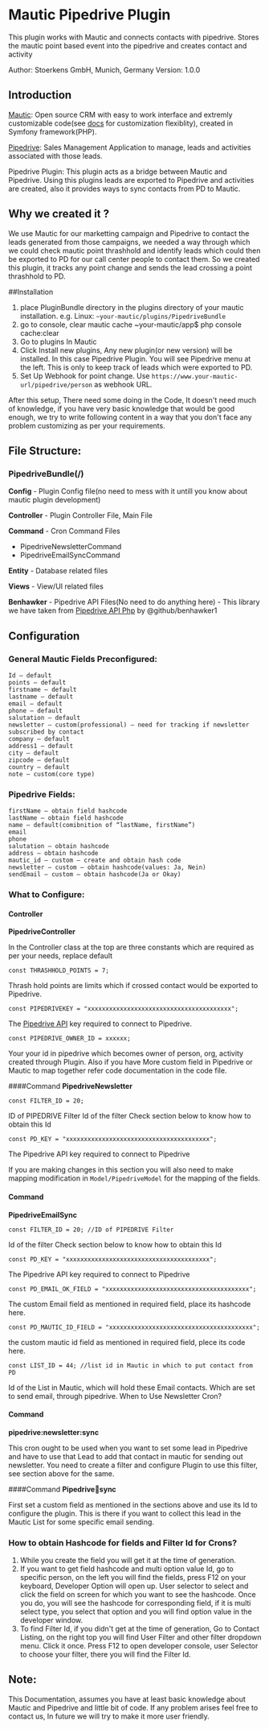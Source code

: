 # Mautic Pipedrive Plugin

This plugin works with Mautic and connects contacts with pipedrive.
Stores the mautic point based event into the pipedrive and creates contact and activity

Author: Stoerkens GmbH, Munich, Germany
Version: 1.0.0

## Introduction
[Mautic](https://www.mautic.org/): Open source CRM with easy to work interface and extremly customizable code(see [docs](https://developer.mautic.org/) for customization flexiblity), created in Symfony framework(PHP). 

[Pipedrive](https://www.pipedrive.com): Sales Management Application to manage, leads and activities associated with those leads.

Pipedrive Plugin: This plugin acts as a bridge between Mautic and Pipedrive. Using this plugins leads are exported to Pipedrive and activities are created, also it provides ways to sync contacts from PD to Mautic.

## Why we created it ?
We use Mautic for our marketting campaign and Pipedrive to contact the leads generated from those campaigns, we needed a way through which we could check mautic point thrashhold and identify leads which could then be exported to PD for our call center people to contact them. So we created this plugin, it tracks any point change and sends the lead crossing a point thrashhold to PD.

##Installation
1. place PluginBundle directory in the plugins directory of your mautic installation.
e.g. Linux: `~your-mautic/plugins/PipedriveBundle`
2. go to console, clear mautic cache
~your-mautic/app$ php console cache:clear
3. Go to plugins In Mautic
4. Click Install new plugins, Any new plugin(or new version) will be installed. In this case Pipedrive Plugin. You will see Pipedrive menu at the left. This is only to keep track of leads which were exported to PD.
5. Set Up Webhook for point change. Use `https://www.your-mautic-url/pipedrive/person` as webhook URL.

After this setup, There need some doing in the Code, It doesn't need much of knowledge, if you have very basic knowledge that would be good enough, we try to write following content in a way that you don't face any problem customizing as per your requirements.

## File Structure:
### PipedriveBundle(/)
**Config** - Plugin Config file(no need to mess with it untill you know about mautic plugin development)

**Controller** -  Plugin Controller File, Main File

**Command** - Cron Command Files
- PipedriveNewsletterCommand
- PipedriveEmailSyncCommand

**Entity** - Database related files
	
**Views** - View/UI related files
	
**Benhawker** - Pipedrive API Files(No need to do anything here) - This library we have taken from [Pipedrive API Php](https://github.com/TTRGroup/pipedrive-api-php) by @github/benhawker1

## Configuration
### General Mautic Fields Preconfigured:
	Id – default
	points – default
	firstname – default
	lastname – default
	email – default
	phone – default
	salutation – default
	newsletter – custom(professional) – need for tracking if newsletter subscribed by contact
	company – default
	address1 – default
	city – default
	zipcode – default
	country – default
	note – custom(core type)
    
### Pipedrive Fields:
	firstName – obtain field hashcode
	lastName – obtain field hashcode
	name – default(comibnition of “lastName, firstName”)
	email 
	phone
	salutation – obtain hashcode
	address – obtain hashcode
	mautic_id – custom – create and obtain hash code
	newsletter – custom – obtain hashcode(values: Ja, Nein)
	sendEmail – custom – obtain hashcode(Ja or Okay)

### What to Configure:
#### Controller
**PipedriveController**

In the Controller class at the top are three constants which are required as per your needs, replace default


`const THRASHHOLD_POINTS = 7;`

Thrash hold points are limits which if crossed contact would be exported to Pipedrive.

`const PIPEDRIVEKEY = "xxxxxxxxxxxxxxxxxxxxxxxxxxxxxxxxxxxxxxxx";`

The [Pipedrive API](https://developers.pipedrive.com/docs/api/v1/) key required to connect to Pipedrive.

`const PIPEDRIVE_OWNER_ID = xxxxxx;`

Your your id in pipedrive which becomes owner of person, org, activity created through Plugin.
Also if you have More custom field in Pipedrive or Mautic to map together refer code documentation in the code file.

####Command
**PipedriveNewsletter**

`const FILTER_ID = 20;`

ID of PIPEDRIVE Filter
Id of the filter Check section below to know how to obtain this Id

`const PD_KEY = "xxxxxxxxxxxxxxxxxxxxxxxxxxxxxxxxxxxxxxxx";`

The Pipedrive API key required to connect to Pipedrive

If you are making changes in this section you will also need to make mapping modification in `Model/PipedriveModel` for the mapping of the fields.

#### Command
**PipedriveEmailSync**

`const FILTER_ID = 20; //ID of PIPEDRIVE Filter`

Id of the filter Check section below to know how to obtain this Id

`const PD_KEY = "xxxxxxxxxxxxxxxxxxxxxxxxxxxxxxxxxxxxxxxx";`

The Pipedrive API key required to connect to Pipedrive

`const PD_EMAIL_OK_FIELD = "xxxxxxxxxxxxxxxxxxxxxxxxxxxxxxxxxxxxxxxx";`

The custom Email field as mentioned in required field, place its hashcode here.

`const PD_MAUTIC_ID_FIELD = "xxxxxxxxxxxxxxxxxxxxxxxxxxxxxxxxxxxxxxxx";`

the custom mautic id field as mentioned in required field, plece its code here.

`const LIST_ID = 44; //list id in Mautic in which to put contact from PD`

Id of the List in Mautic, which will hold these Email contacts. Which are set to send email, through pipedrive.
When to Use Newsletter Cron?

#### Command 
**pipedrive:newsletter:sync**

This cron ought to be used when you want to set some lead in Pipedrive and have to use that Lead to add that contact in mautic for sending out newsletter. You need to create a filter and configure Plugin to use this filter, see section above for the same.

####Command
**Pipedrive:email:sync**

First set a custom field as mentioned in the sections above and use its Id to configure the plugin. This is there if you want to collect this lead in the Mautic List for some specific email sending.
           
### How to obtain Hashcode for fields and Filter Id for Crons?
1. While you create the field you will get it at the time of generation.
2. If you want to get field hashcode and multi option value Id, go to specific person, on the left you will find the fields, press F12 on your keyboard, Developer Option will open up. User selector to select and click the field on screen for which you want to see the hashcode. Once you do, you will see the hashcode for corresponding field, if it is multi select type, you select that option and you will find option value in the developer window.
3. To find Filter Id, if you didn't get at the time of generation, Go to Contact Listing, on the right top you will find User Filter and other filter dropdown menu. Click it once. Press F12 to open developer console, user Selector to choose your filter, there you will find the Filter Id.

## Note:
This Documentation, assumes you have at least basic knowledge about Mautic and Pipedrive and little bit of code. If any problem arises feel free to contact us, In future we will try to make it more user friendly.
